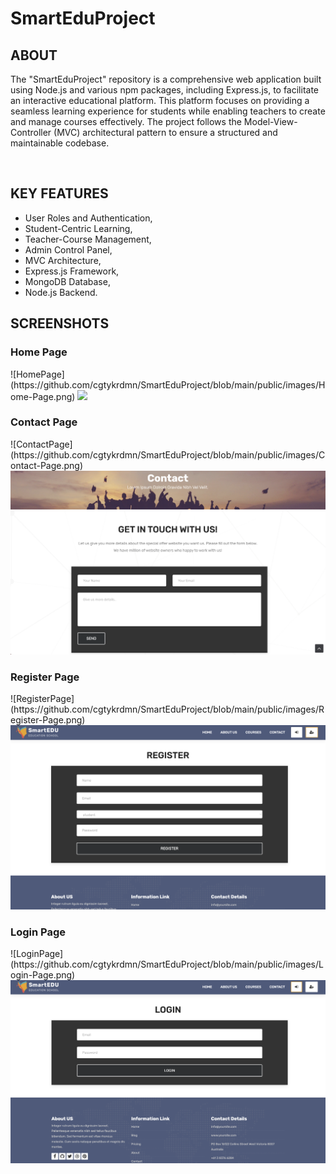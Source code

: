 # SmartEduProject

<h2>  ABOUT </h2>

<p>The "SmartEduProject" repository is a comprehensive web application built using Node.js and various npm packages, including Express.js, to facilitate an interactive educational platform. This platform focuses on providing a seamless learning experience for students while enabling teachers to create and manage courses effectively. The project follows the Model-View-Controller (MVC) architectural pattern to ensure a structured and maintainable codebase.</p>

<br>

<h2> KEY FEATURES </h2>
<ul>
<li>User Roles and Authentication,</i>
<li>Student-Centric Learning,</li>
<li>Teacher-Course Management,</li>
<li>Admin Control Panel,</li>
<li>MVC Architecture,</li>
<li>Express.js Framework,</li>
<li>MongoDB Database,</li>
<li>Node.js Backend.</li>
</ul>

<h2> SCREENSHOTS </h2>

<h3> Home Page </h3>
![HomePage](https://github.com/cgtykrdmn/SmartEduProject/blob/main/public/images/Home-Page.png)

<img src="https://github.com/cgtykrdmn/SmartEduProject/blob/main/public/images/Home-Page.png">


<h3> Contact Page </h3>
![ContactPage](https://github.com/cgtykrdmn/SmartEduProject/blob/main/public/images/Contact-Page.png)

<img src="https://github.com/cgtykrdmn/SmartEduProject/blob/main/public/images/Contact-Page.png">

<h3> Register Page </h3>
![RegisterPage](https://github.com/cgtykrdmn/SmartEduProject/blob/main/public/images/Register-Page.png)

<img src="https://github.com/cgtykrdmn/SmartEduProject/blob/main/public/images/Register-Page.png">

<h3> Login Page </h3>
![LoginPage](https://github.com/cgtykrdmn/SmartEduProject/blob/main/public/images/Login-Page.png)

<img src="https://github.com/cgtykrdmn/SmartEduProject/blob/main/public/images/Login-Page.png">

